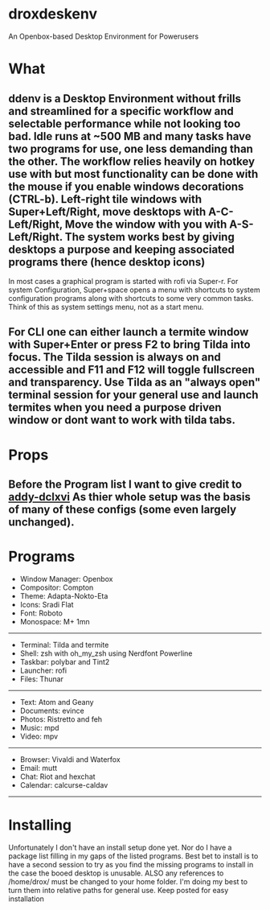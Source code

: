 # droxdeskenv
An Openbox-based Desktop Environment for Powerusers

What
====

ddenv is a Desktop Environment without frills and streamlined for a specific workflow and selectable performance while not looking too bad. Idle runs at ~500 MB and many tasks have two programs for use, one less demanding than the other. The workflow relies heavily on hotkey use with but most functionality can be done with the mouse if you enable windows decorations (CTRL-b). Left-right tile windows with Super+Left/Right, move desktops with A-C-Left/Right, Move the window with you with A-S-Left/Right. The system works best by giving desktops a purpose and keeping associated programs there (hence desktop icons)
---
In most cases a graphical program is started with rofi via Super-r. For system Configuration, Super+space opens a menu with shortcuts to system configuration programs along with shortcuts to some very common tasks. Think of this as system settings menu, not as a start menu.

For CLI one can either launch a termite window with Super+Enter or press F2 to bring Tilda into focus. The Tilda session is always on and accessible and F11 and F12 will toggle fullscreen and transparency. Use Tilda as an "always open" terminal session for your general use and launch termites when you need a purpose driven window or dont want to work with tilda tabs.
---
Props
=====

Before the Program list I want to give credit to [addy-dclxvi](https://github.com/addy-dclxvi/Ultimate-Dotfiles) As thier whole setup was the basis of many of these configs (some even largely unchanged). 
---
Programs
========

* Window Manager: Openbox
* Compositor: Compton
* Theme: Adapta-Nokto-Eta
* Icons: Sradi Flat
* Font: Roboto
* Monospace: M+ 1mn
---
* Terminal: Tilda and termite
* Shell: zsh with oh_my_zsh using Nerdfont Powerline
* Taskbar: polybar and Tint2
* Launcher: rofi
* Files: Thunar
---
* Text: Atom and Geany
* Documents: evince
* Photos: Ristretto and feh
* Music: mpd
* Video: mpv
---
* Browser: Vivaldi and Waterfox
* Email: mutt
* Chat: Riot and hexchat
* Calendar: calcurse-caldav
---
Installing
==========
Unfortunately I don't have an install setup done yet. Nor do I have a package list filling in my gaps of the listed programs. Best bet to install is to have a second session to try as you find the missing programs to install in the case the booed desktop is unusable. ALSO any references to /home/drox/ must be changed to your home folder. I'm doing my best to turn them into relative paths for general use. Keep posted for easy installation
